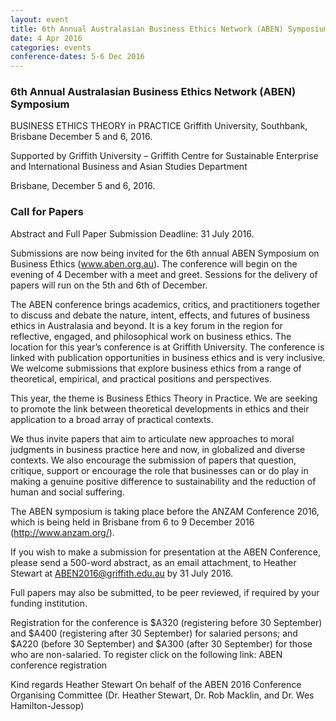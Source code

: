 ```yaml
---
layout: event
title: 6th Annual Australasian Business Ethics Network (ABEN) Symposium
date: 4 Apr 2016
categories: events
conference-dates: 5-6 Dec 2016
---
```


### 6th Annual Australasian Business Ethics Network (ABEN) Symposium 
BUSINESS ETHICS THEORY in PRACTICE 
Griffith University, Southbank, Brisbane December 5 and 6, 2016. 

Supported by Griffith University – Griffith Centre for Sustainable Enterprise and International Business and Asian Studies Department 

Brisbane, December 5 and 6, 2016. 

### Call for Papers 
Abstract and Full Paper Submission Deadline: 31 July 2016. 

Submissions are now being invited for the 6th annual ABEN Symposium on Business Ethics (www.aben.org.au).  The conference will begin on the evening of 4 December with a meet and greet. 
Sessions for the delivery of papers will run on the 5th and 6th of December. 

The ABEN conference brings academics, critics, and practitioners together to discuss and debate the nature, intent, effects, and futures of business ethics in Australasia and beyond.  It is a key forum in the region for reflective, engaged, and philosophical work on business ethics.  The location for this year’s conference is at Griffith University.  The conference is linked with publication opportunities in business ethics and is very inclusive.  We welcome submissions that explore business ethics from a range of theoretical, empirical, and practical positions and perspectives. 

This year, the theme is Business Ethics Theory in Practice.  We are seeking to promote the link between theoretical developments in ethics and their application to a broad array of practical contexts. 

We thus invite papers that aim to articulate new approaches to moral judgments in business practice here and now, in globalized and diverse contexts.  We also encourage the submission of papers that question, critique, support or encourage the role that businesses can or do play in making a genuine positive difference to sustainability and the reduction of human and social suffering. 

The ABEN symposium is taking place before the ANZAM Conference 2016, which is being held in Brisbane from 6 to 9 December 2016 (http://www.anzam.org/). 

If you wish to make a submission for presentation at the ABEN Conference, please send a 500-word abstract, as an email attachment, to Heather Stewart at ABEN2016@griffith.edu.au by 31 July 2016. 

Full papers may also be submitted, to be peer reviewed, if required by your funding institution. 

Registration for the conference is $A320 (registering before 30 September) and $A400 (registering after 30 September) for salaried persons; and $A220 (before 30 September) and $A300 (after 30 September) for those who are non-salaried. To register click on the following link: ABEN conference registration  

Kind regards 
Heather Stewart 
On behalf of the ABEN 2016 Conference Organising Committee (Dr. Heather Stewart, Dr. Rob Macklin, and Dr. Wes Hamilton-Jessop)

